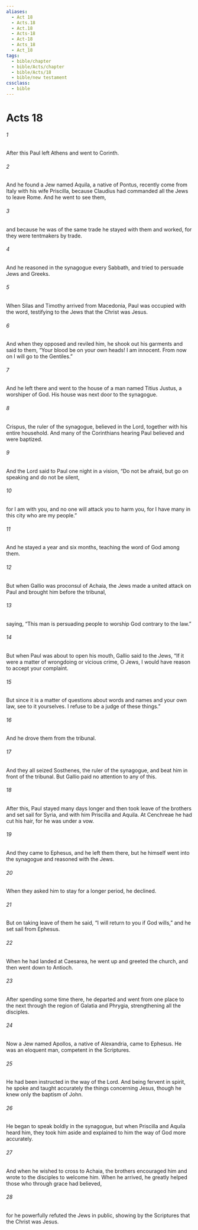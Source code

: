 ```yaml
---
aliases:
  - Act 18
  - Acts.18
  - Act.18
  - Acts-18
  - Act-18
  - Acts_18
  - Act_18
tags:
  - bible/chapter
  - bible/Acts/chapter
  - bible/Acts/18
  - bible/new testament
cssclass:
  - bible
---
```


# Acts 18

###### 1
After this Paul left Athens and went to Corinth.
###### 2
And he found a Jew named Aquila, a native of Pontus, recently come from Italy with his wife Priscilla, because Claudius had commanded all the Jews to leave Rome. And he went to see them,
###### 3
and because he was of the same trade he stayed with them and worked, for they were tentmakers by trade.
###### 4
And he reasoned in the synagogue every Sabbath, and tried to persuade Jews and Greeks.
###### 5
When Silas and Timothy arrived from Macedonia, Paul was occupied with the word, testifying to the Jews that the Christ was Jesus.
###### 6
And when they opposed and reviled him, he shook out his garments and said to them, “Your blood be on your own heads! I am innocent. From now on I will go to the Gentiles.”
###### 7
And he left there and went to the house of a man named Titius Justus, a worshiper of God. His house was next door to the synagogue.
###### 8
Crispus, the ruler of the synagogue, believed in the Lord, together with his entire household. And many of the Corinthians hearing Paul believed and were baptized.
###### 9
And the Lord said to Paul one night in a vision, “Do not be afraid, but go on speaking and do not be silent,
###### 10
for I am with you, and no one will attack you to harm you, for I have many in this city who are my people.”
###### 11
And he stayed a year and six months, teaching the word of God among them.
###### 12
But when Gallio was proconsul of Achaia, the Jews made a united attack on Paul and brought him before the tribunal,
###### 13
saying, “This man is persuading people to worship God contrary to the law.”
###### 14
But when Paul was about to open his mouth, Gallio said to the Jews, “If it were a matter of wrongdoing or vicious crime, O Jews, I would have reason to accept your complaint.
###### 15
But since it is a matter of questions about words and names and your own law, see to it yourselves. I refuse to be a judge of these things.”
###### 16
And he drove them from the tribunal.
###### 17
And they all seized Sosthenes, the ruler of the synagogue, and beat him in front of the tribunal. But Gallio paid no attention to any of this.
###### 18
After this, Paul stayed many days longer and then took leave of the brothers and set sail for Syria, and with him Priscilla and Aquila. At Cenchreae he had cut his hair, for he was under a vow.
###### 19
And they came to Ephesus, and he left them there, but he himself went into the synagogue and reasoned with the Jews.
###### 20
When they asked him to stay for a longer period, he declined.
###### 21
But on taking leave of them he said, “I will return to you if God wills,” and he set sail from Ephesus.
###### 22
When he had landed at Caesarea, he went up and greeted the church, and then went down to Antioch.
###### 23
After spending some time there, he departed and went from one place to the next through the region of Galatia and Phrygia, strengthening all the disciples.
###### 24
Now a Jew named Apollos, a native of Alexandria, came to Ephesus. He was an eloquent man, competent in the Scriptures.
###### 25
He had been instructed in the way of the Lord. And being fervent in spirit, he spoke and taught accurately the things concerning Jesus, though he knew only the baptism of John.
###### 26
He began to speak boldly in the synagogue, but when Priscilla and Aquila heard him, they took him aside and explained to him the way of God more accurately.
###### 27
And when he wished to cross to Achaia, the brothers encouraged him and wrote to the disciples to welcome him. When he arrived, he greatly helped those who through grace had believed,
###### 28
for he powerfully refuted the Jews in public, showing by the Scriptures that the Christ was Jesus.



